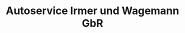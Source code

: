 ---
title: "Autoservice Irmer und Wagemann GbR"
url: /hoppegarten/autoservice-irmer-und-wagemann-gbr/
shop: Autohaus
---